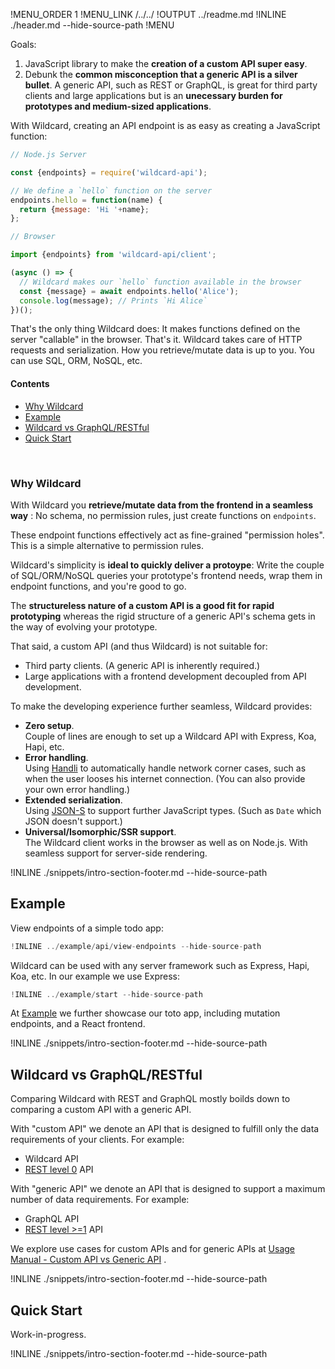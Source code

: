 !MENU_ORDER 1
!MENU_LINK /../../
!OUTPUT ../readme.md
!INLINE ./header.md --hide-source-path
!MENU

Goals:
 1. JavaScript library to make the **creation of a custom API super easy**.
 2. Debunk the **common misconception that a generic API is a silver bullet**.
    A generic API, such as REST or GraphQL, is great for third party clients and large applications
    but is an **unecessary burden for prototypes and medium-sized applications**.

With Wildcard,
creating an API endpoint is as easy as creating a JavaScript function:

~~~js
// Node.js Server

const {endpoints} = require('wildcard-api');

// We define a `hello` function on the server
endpoints.hello = function(name) {
  return {message: 'Hi '+name};
};
~~~

~~~js
// Browser

import {endpoints} from 'wildcard-api/client';

(async () => {
  // Wildcard makes our `hello` function available in the browser
  const {message} = await endpoints.hello('Alice');
  console.log(message); // Prints `Hi Alice`
})();
~~~

That's the only thing Wildcard does:
It makes functions defined on the server "callable" in the browser.
That's it.
Wildcard takes care of HTTP requests and serialization.
How you retrieve/mutate data is up to you.
You can use SQL, ORM, NoSQL, etc.

#### Contents

 - [Why Wildcard](#why-wildcard)
 - [Example](#example)
 - [Wildcard vs GraphQL/RESTful](#wildcard-vs-graphqlrestful)
 - [Quick Start](#quick-start)


<br/>

### Why Wildcard

With Wildcard you
**retrieve/mutate data from the frontend in a seamless way**
:
No schema,
no permission rules,
just create functions on `endpoints`.

These endpoint functions effectively act as fine-grained "permission holes".
This is a simple alternative to permission rules.

Wildcard's simplicity is **ideal to quickly deliver a protoype**:
Write the couple of SQL/ORM/NoSQL queries your prototype's frontend needs,
wrap them in endpoint functions,
and you're good to go.

The **structureless nature of a custom API is a good fit for rapid prototyping**
whereas the rigid structure of a generic API's schema
gets in the way of evolving your prototype.

That said, a custom API (and thus Wildcard) is not suitable for:
 - Third party clients. (A generic API is inherently required.)
 - Large applications with a frontend development decoupled from API development.

To make the developing experience further seamless,
Wildcard provides:
 - **Zero setup**.
   <br/>
   Couple of lines are enough to set up a Wildcard API with Express, Koa, Hapi, etc.
 - **Error handling**.
   <br/>
   Using [Handli](https://github.com/brillout/handli) to automatically handle network corner cases,
   such as when the user looses his internet connection.
   (You can also provide your own error handling.)
 - **Extended serialization**.
   <br/>
   Using [JSON-S](https://github.com/brillout/json-s) to support further JavaScript types.
   (Such as `Date` which JSON doesn't support.)
 - **Universal/Isomorphic/SSR support**.
   <br/>
   The Wildcard client works in the browser as well as on Node.js.
   With seamless support for
   server-side rendering.

!INLINE ./snippets/intro-section-footer.md --hide-source-path



## Example

View endpoints of a simple todo app:

~~~js
!INLINE ../example/api/view-endpoints --hide-source-path
~~~

Wildcard can be used with any server framework such as Express, Hapi, Koa, etc.
In our example we use Express:

~~~js
!INLINE ../example/start --hide-source-path
~~~

At [Example](/example/)
we further showcase our toto app,
including mutation endpoints,
and a React frontend.


!INLINE ./snippets/intro-section-footer.md --hide-source-path






## Wildcard vs GraphQL/RESTful

Comparing Wildcard with REST and GraphQL mostly boilds down to comparing a custom API with a generic API.

With "custom API" we denote an API that is designed to fulfill only the data requirements of your clients.
For example:
 - Wildcard API
 - [REST level 0](https://martinfowler.com/articles/richardsonMaturityModel.html#level0) API

With "generic API" we denote an API that is designed to support a maximum number of data requirements.
For example:
 - GraphQL API
 - [REST level >=1](https://martinfowler.com/articles/richardsonMaturityModel.html#level1) API

We explore use cases for custom APIs and for generic APIs at
[Usage Manual - Custom API vs Generic API](/docs/usage-manual.md#custom-api-vs-generic-api)
.

!INLINE ./snippets/intro-section-footer.md --hide-source-path









## Quick Start

Work-in-progress.

!INLINE ./snippets/intro-section-footer.md --hide-source-path




